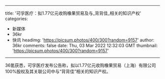 
---
title: '可孚医疗：拟1.77亿元收购橡果贸易及与_背背佳_相关的知识产权'
categories: 
 - 新媒体
 - 36kr
 - 快讯
headimg: 'https://picsum.photos/400/300?random=9157'
author: 36kr
comments: false
date: Thu, 03 Mar 2022 12:32:03 GMT
thumbnail: 'https://picsum.photos/400/300?random=9157'
---

<div>   
36氪获悉，可孚医疗发布公告称，拟以1.77亿元收购橡果贸易（上海）有限公司100%股权及其关联公司中与“背背佳”相关的知识产权。  
</div>
            